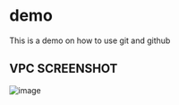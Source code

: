 # demo
This is a demo on how to use git and github
 
## VPC SCREENSHOT
![image](https://i.postimg.cc/7LRGGQ6D/vpc-demo.png)
